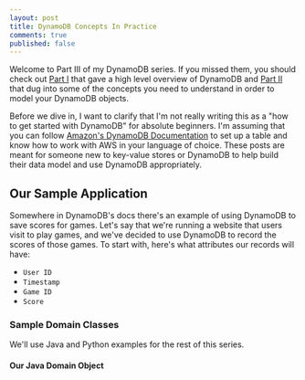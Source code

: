 ```yaml
---
layout: post
title: DynamoDB Concepts In Practice
comments: true
published: false
---
```


Welcome to Part III of my DynamoDB series. If you missed them, you should check out [Part I](http://ryanpmartz.com/dynamo-db-part-1) that gave a high level overview of DynamoDB and [Part II](http://ryanpmartz.com/dynamo-db-part-2) that dug into some of the concepts you need to understand in order to model your DynamoDB objects.

Before we dive in, I want to clarify that I'm not really writing this as a "how to get started with DynamoDB" for absolute beginners. I'm assuming that you can follow [Amazon's DynamoDB Documentation](https://aws.amazon.com/dynamodb/getting-started/) to set up a table and know how to work with AWS in your language of choice. These posts are meant for someone new to key-value stores or DynamoDB to help build their data model and use DynamoDB appropriately.

## Our Sample Application

Somewhere in DynamoDB's docs there's an example of using DynamoDB to save scores for games. Let's say that we're running a website that users visit to play games, and we've decided to use DynamoDB to record the scores of those games. To start with, here's what attributes our records will have:

* `User ID`
* `Timestamp`
* `Game ID`
* `Score`

### Sample Domain Classes

We'll use Java and Python examples for the rest of this series.

#### Our Java Domain Object
